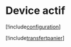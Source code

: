 # Device actif

[!include[configuration](deviceactif.configuration.autogen.md)]

[!include[transfertpanier](deviceactif.transfertpanier.autogen.md)]








